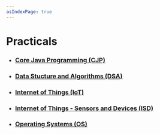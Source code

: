 ```yaml
---
asIndexPage: true
---
```


# Practicals

- ### [Core Java Programming (CJP)](./practicals/cjp)

- ### [Data Stucture and Algorithms (DSA)](./practicals/dsa)

- ### [Internet of Things (IoT)](./practicals/iot)

- ### [Internet of Things - Sensors and Devices (ISD)](./practicals/isd)

- ### [Operating Systems (OS)](./practicals/os)